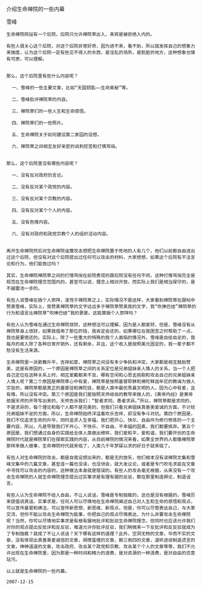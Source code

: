 介绍生命禅院的一些内幕

雪峰


    生命禅院网站有一个后院，后院只允许禅院草出入，来宾是被拒绝入内的。

    有些人很关心这个后院，对这个后院非常好奇，因为进不来，看不到，所以就发挥自己的想象力来揣度，认为这个后院一定有些见不得人的东西，是淫乱的场所，是肮脏的地方，这种想象也情有可原，可以理解。


    那么，这个后院里有些什么内容呢？

      一、雪峰的一些主要文章，比如“天国钥匙——生命奥秘”等。

      二、雪峰批评禅院草的内容。

      三、禅院草们的一些人生和生命感悟。

      四、禅院草们的一些照片。

      五、生命禅院关于如何建设第二家园的设想。

      六、禅院草之间相互友好亲密的讽刺挖苦和打情骂俏。


    那么，这个后院里没有哪些内容呢？

      一、没有反对政府的言论。

      二、没有反对某个政党的内容。

      三、没有反对某个宗教的内容。

      四、没有反对某个个人的内容。

      五、没有色情内容。

      六、没有对政府和政党宗教个人的组织活动内容。


    离开生命禅院然后对生命禅院诬蔑攻击想把生命禅院置于死地的人有几个，他们以前都自由进出过这个后院，但没有对这个后院提出过任何可以攻击的材料，大家想想，如果这个后院有不法言论和行为，他们能放过吗？

    其实，生命禅院禅院草之间的打情骂俏在前院表现的跟后院没有任何不同，这种打情骂俏完全是规范在生命禅院理念范围内的，甚至可以说，理念上相对开放，而实际上我们是相当保守的，是不越雷池一步的。

    有些人说雪峰在搞个人崇拜，凌驾于禅院草之上，实际情况不是这样，大家看到禅院草在跟帖中赞美雪峰，实际上，我赞美禅院草的文字远远多于禅院草赞美我的文字，我“吹捧巴结”禅院草的行为和语言比禅院草“吹捧巴结”我的更甚。这能算搞个人崇拜吗？

    有些人认为雪峰在通过生命禅院敛财，这种想法可以理解，因为是人都爱财，但是，雪峰没有从禅院草身上敛财，如果我借用了那位的钱，我肯定会还的，如果哪位在我困苦之时帮助了一点，我也是要偿还的。实际上，除了一些重大的特殊的我个人面临的情况外，雪峰是自给自足的，我每月的收入除了各种日常开销外，还有剩余，并且，这个收入是按照美元固定的，我一辈子都不愁没有生活来源。

    生命禅院里一派歌舞升平，吉祥如意，禅院草之间没有多少争执和冲突，大家都是相互鼓励赞美，这是有原因的，一个原因是禅院草之间的关系定位是兄弟姐妹亲人情人的关系，当一个人把自己定位在这种关系上时，相互爱戴都来不及，哪有空闲和心思去挑剔和攻击自己的兄弟姐妹亲人情人呢？第二个原因是禅院草心中有爱，禅院草是按照基督耶稣和佛陀释迦牟尼的教诲为做人宗旨的，禅院草都是真正的基督徒和佛陀徒，都是人类中最优秀最文明的人，因为心中有爱，且有情，所以没有冲突。第三个原因是我们是按照天师岐伯的教导来做人的，《黄帝内经》是黄帝依据天师的开导写出来的，天师告诉我们：“智者求同，愚者求异。”所以，禅院草都是求同的，不是求异的，每个理论和每个人都不是完美的，但我们只看兄弟姐妹真善美爱诚的方面，不计较兄弟姐妹不足的方面，所以，生命禅院始终洋溢着欢乐吉祥，却没有争斗对抗。第四个原因是，我们不仅追求生命的升华，同时追求人生幸福，我们把开心、快乐、自由作为修行修炼的一个主要内容，所以，凡是导致我们不开心、不快乐、不自由、不幸福的因素，我们都要摈弃。第五个原因是，我们想通过自身的实践给全体人类做出榜样，我们爱和平，爱和谐，我们要开创的生命禅院时代就是禅院草们在探索实践的内容，从目前禅院的情况来看，如果全世界的人都像禅院草那样来做人做事，生命禅院时代就来临了，人类几千年梦寐以求的好日子就来临了。

    有些人对生命禅院的攻击，都是自我设想出来的，都是无的放矢，他们根本没有读禅院文集和雪峰文集中的几篇文章，甚至连一篇也没读，也没领会，就大发议论，或者是专门吹毛求疵在文章中寻找可以攻击的内容的，这种做法本身就是错误的。有些人的攻击毫无根据，从来没有一个攻击生命禅院的人就生命禅院理念提出过实事求是有理有据的反驳，都在那里制造舆论，制造谣言。

    有些人认为生命禅院不给人自由，不让人说话，雪峰是专制独裁的，这也是没有根据的，雪峰历来提倡说真话，实事求是，任何人可以尽情地在生命禅院阐述自己对人生和生命的感悟和观点，可以宣传基督和佛法，可以宣传新思想、新思维、新观点，但是，你可以尽管表达自己，与大家交流，但你不能以攻击生命禅院为能事，你把自己的观点尽情表达，为什么非要攻击生命禅院呢？当然，你可以尽情地实事求是有根有据地批评和批驳生命禅院理念，但同时也应该允许我们对你的观点提出反批评和反反驳，难道允许你批评反驳，我们稍微来一下反批评和反反驳就成为了专制独裁？就成了不让人说话？天下哪有这样的道理？此外，空洞无物的文章，华而不实的文章，没有体现出真善美爱诚信的文章，胡搅蛮缠的文章，颠三倒四的文章，道听途说制造谎言的文章，神神道道的文章，攻击政府、攻击某个政党和宗教、攻击某个个人的文章等等，我们不允许出现在生命禅院里，因为那是一种时间和精力的浪费，是对资源的一种浪费，是对自由的恣意玷污。

    以上就是生命禅院的一些内幕。

    2007-12-15



